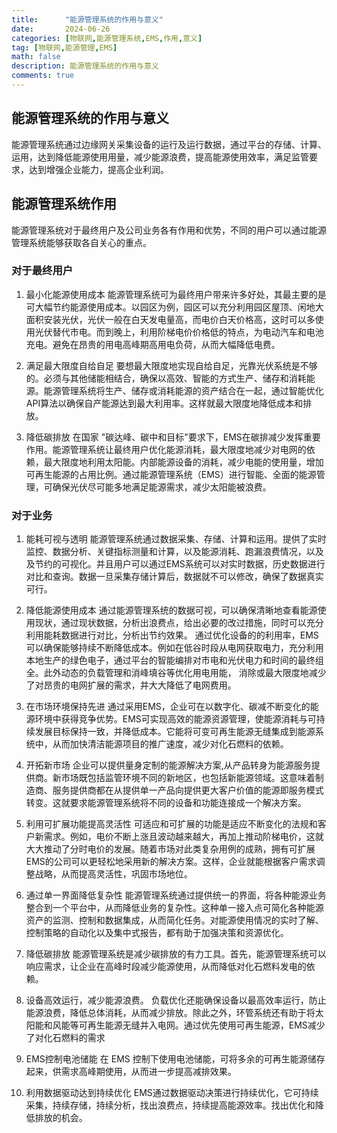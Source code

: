 ```yaml
---
title:      "能源管理系统的作用与意义"
date:       2024-06-26
categories: [物联网,能源管理系统,EMS,作用,意义]
tag: [物联网,能源管理,EMS]
math: false
description: 能源管理系统的作用与意义
comments: true
---
```


## 能源管理系统的作用与意义

能源管理系统通过边缘网关采集设备的运行及运行数据，通过平台的存储、计算、运用，达到降低能源使用用量，减少能源浪费，提高能源使用效率，满足监管要求，达到增强企业能力，提高企业利润。

## 能源管理系统作用

能源管理系统对于最终用户及公司业务各有作用和优势，不同的用户可以通过能源管理系统能够获取各自关心的重点。

### 对于最终用户
1. 最小化能源使用成本
能源管理系统可为最终用户带来许多好处，其最主要的是可大幅节约能源使用成本。以园区为例，园区可以充分利用园区屋顶、闲地大面积安装光伏，光伏一般在白天发电量高，而电价白天价格高，这时可以多使用光伏替代市电。而到晚上，利用阶梯电价价格低的特点，为电动汽车和电池充电。避免在昂贵的用电高峰期高用电负荷，从而大幅降低电费。

2. 满足最大限度自给自足
要想最大限度地实现自给自足，光靠光伏系统是不够的。必须与其他储能相结合，确保以高效、智能的方式生产、储存和消耗能源。能源管理系统将生产、储存或消耗能源的资产结合在一起，通过智能优化API算法以确保自产能源达到最大利用率。这样就最大限度地降低成本和排放。

3. 降低碳排放
在国家 "碳达峰、碳中和目标"要求下，EMS在碳排减少发挥重要作用。能源管理系统让最终用户优化能源消耗，最大限度地减少对电网的依赖，最大限度地利用太阳能。内部能源设备的消耗，减少电能的使用量，增加可再生能源的占用比例。通过能源管理系统（EMS）进行智能、全面的能源管理，可确保光伏尽可能多地满足能源需求，减少太阳能被浪费。

### 对于业务
1. 能耗可视与透明
能源管理系统通过数据采集、存储、计算和运用。提供了实时监控、数据分析、关键指标测量和计算，以及能源消耗、跑漏浪费情况，以及及节约的可视化。并且用户可以通过EMS系统可以对实时数据，历史数据进行对比和查询。数据一旦采集存储计算后，数据就不可以修改，确保了数据真实可行。

2. 降低能源使用成本
通过能源管理系统的数据可视，可以确保清晰地查看能源使用现状，通过现状数据，分析出浪费点，给出必要的改过措施，同时可以充分利用能耗数据进行对比，分析出节约效果。
通过优化设备的的利用率，EMS可以确保能够持续不断降低成本。例如在低谷时段从电网获取电力，充分利用本地生产的绿色电子，通过平台的智能编排对市电和光伏电力和时间的最终组全。此外动态的负载管理和消峰填谷等优化用电用能， 消除或最大限度地减少了对昂贵的电网扩展的需求，并大大降低了电网费用。

3. 在市场环境保持先进
通过采用EMS，企业可在以数字化、碳减不断变化的能源环境中获得竞争优势。EMS可实现高效的能源资源管理，使能源消耗与可持续发展目标保持一致，并降低成本。它能将可变可再生能源无缝集成到能源系统中，从而加快清洁能源项目的推广速度，减少对化石燃料的依赖。

4. 开拓新市场
企业可以提供量身定制的能源解决方案,从产品转身为能源服务提供商。新市场既包括监管环境不同的新地区，也包括新能源领域。这意味着制造商、服务提供商都在从提供单一产品向提供更大客户价值的能源即服务模式转变。这就要求能源管理系统将不同的设备和功能连接成一个解决方案。

5. 利用可扩展功能提高灵活性
可适应和可扩展的功能是适应不断变化的法规和客户新需求。例如，电价不断上涨且波动越来越大，再加上推动阶梯电价，这就大大推动了分时电价的发展。随着市场对此类复杂用例的成熟，拥有可扩展EMS的公司可以更轻松地采用新的解决方案。这样，企业就能根据客户需求调整战略，从而提高灵活性，巩固市场地位。

6. 通过单一界面降低复杂性
能源管理系统通过提供统一的界面，将各种能源业务整合到一个平台中，从而降低业务的复杂性。这种单一接入点可简化各种能源资产的监测、控制和数据集成，从而简化任务。对能源使用情况的实时了解、控制策略的自动化以及集中式报告，都有助于加强决策和资源优化。

7. 降低碳排放
能源管理系统是减少碳排放的有力工具。首先，能源管理系统可以响应需求，让企业在高峰时段减少能源使用，从而降低对化石燃料发电的依赖。

8. 设备高效运行，减少能源浪费。
负载优化还能确保设备以最高效率运行，防止能源浪费，降低总体消耗，从而减少排放。除此之外，环管系统还有助于将太阳能和风能等可再生能源无缝并入电网。通过优先使用可再生能源，EMS减少了对化石燃料的需求

9. EMS控制电池储能
在 EMS 控制下使用电池储能，可将多余的可再生能源储存起来，供需求高峰期使用，从而进一步提高减排效果。

10. 利用数据驱动达到持续优化
EMS通过数据驱动决策进行持续优化，它可持续采集，持续存储，持续分析，找出浪费点，持续提高能源效率。找出优化和降低排放的机会。
